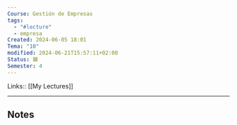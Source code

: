 ```yaml
---
Course: Gestión de Empresas
tags:
  - "#lecture"
  - empresa
Created: 2024-06-05 18:01
Tema: "10"
modified: 2024-06-21T15:57:11+02:00
Status: 🟥
Semester: 4
---
```

Links:: [[My Lectures]]
___

## Notes

